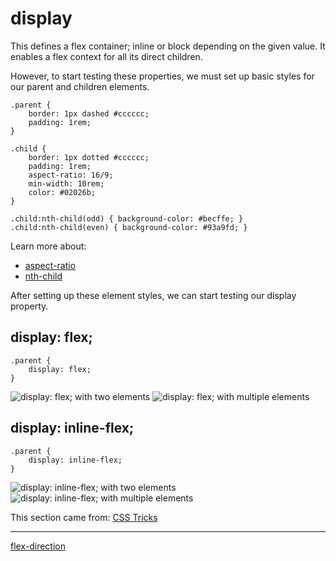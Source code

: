 # display
This defines a flex container; inline or block depending on the given value. It enables a flex context for all its direct children.

However, to start testing these properties, we must set up basic styles for our parent and children elements.

```
.parent {
    border: 1px dashed #cccccc;
    padding: 1rem;
}

.child {
    border: 1px dotted #cccccc;
    padding: 1rem;
    aspect-ratio: 16/9;
    min-width: 10rem;
    color: #02026b;
}

.child:nth-child(odd) { background-color: #becffe; }
.child:nth-child(even) { background-color: #93a9fd; }
```

Learn more about:
* [aspect-ratio](https://developer.mozilla.org/en-US/docs/Web/CSS/aspect-ratio)
* [nth-child](https://developer.mozilla.org/en-US/docs/Web/CSS/:nth-child)


After setting up these element styles, we can start testing our display property. 

## display: flex;

```
.parent {
    display: flex;
}
```
![display: flex; with two elements](./screenshots/00%20-%20display_flex.png)
![display: flex; with multiple elements](./screenshots/02-display_flex.png)

## display: inline-flex;

```
.parent {
    display: inline-flex;
}
```

![display: inline-flex; with two elements](./screenshots/01%20-%20display_inline-flex.png)
![display: inline-flex; with multiple elements](./screenshots/03%20-%20display_inline-flex.png)

This section came from: [CSS Tricks](https://css-tricks.com/snippets/css/a-guide-to-flexbox/)

- - -

[flex-direction](https://github.com/EnlightenmentDesign/web-communication-design-development-2/tree/main/01%20-%20flexbox/01%20-%20flex-direction)
